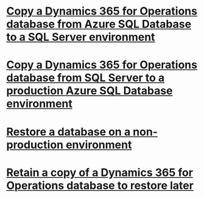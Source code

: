 # [Copy a Dynamics 365 for Operations database from Azure SQL Database to a SQL Server environment](copy-database-from-azure-sql-to-sql-server.md)
# [Copy a Dynamics 365 for Operations database from SQL Server to a production Azure SQL Database environment](copy-database-from-sql-server-to-azure-sql.md)
# [Restore a database on a non-production environment](request-a-point-in-time-db-restore.md)
# [Retain a copy of a Dynamics 365 for Operations database to restore later](migration-upgrade\retain-copy-dynamics-365-operations-database.md)
